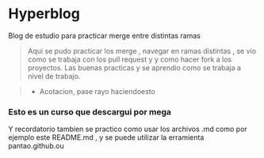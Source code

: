 # Hyperblog
Blog de estudio para practicar merge entre distintas ramas 

>Aqui se pudo practicar los merge , navegar en ramas distintas , se vio como se trabaja con los pull request y y como hacer fork a los proyectos. Las buenas practicas y se aprendio como se trabaja a nivel de trabajo.

> - Acotacion, pase rayo haciendoesto

### Esto es un curso que descargui por mega

Y recordatorio tambien se practico como usar los archivos .md como por ejemplo este README.md , y se puede utilizar la erramienta pantao.github.ou


